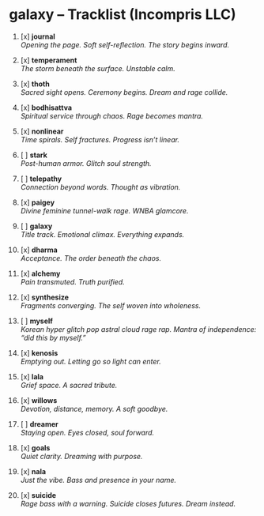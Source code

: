 # galaxy – Tracklist (Incompris LLC)

1. [x] **journal**  
   _Opening the page. Soft self-reflection. The story begins inward._

2. [x] **temperament**  
   _The storm beneath the surface. Unstable calm._

3. [x] **thoth**  
   _Sacred sight opens. Ceremony begins. Dream and rage collide._

4. [x] **bodhisattva**  
   _Spiritual service through chaos. Rage becomes mantra._

5. [x] **nonlinear**  
   _Time spirals. Self fractures. Progress isn’t linear._

6. [ ] **stark**  
   _Post-human armor. Glitch soul strength._

7. [ ] **telepathy**  
   _Connection beyond words. Thought as vibration._

8. [x] **paigey**  
   _Divine feminine tunnel-walk rage. WNBA glamcore._

9. [ ] **galaxy**  
   _Title track. Emotional climax. Everything expands._

10. [x] **dharma**  
    _Acceptance. The order beneath the chaos._

11. [x] **alchemy**  
    _Pain transmuted. Truth purified._

12. [x] **synthesize**  
    _Fragments converging. The self woven into wholeness._

13. [ ] **myself**  
    _Korean hyper glitch pop astral cloud rage rap. Mantra of independence: “did this by myself.”_

14. [x] **kenosis**  
    _Emptying out. Letting go so light can enter._

15. [x] **lala**  
    _Grief space. A sacred tribute._

16. [x] **willows**  
    _Devotion, distance, memory. A soft goodbye._

17. [ ] **dreamer**  
    _Staying open. Eyes closed, soul forward._

18. [x] **goals**  
    _Quiet clarity. Dreaming with purpose._

19. [x] **nala**  
    _Just the vibe. Bass and presence in your name._

20. [x] **suicide**  
    _Rage bass with a warning. Suicide closes futures. Dream instead._
